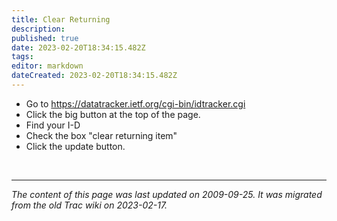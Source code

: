 ```yaml
---
title: Clear Returning
description: 
published: true
date: 2023-02-20T18:34:15.482Z
tags: 
editor: markdown
dateCreated: 2023-02-20T18:34:15.482Z
---
```


 -   Go to https://datatracker.ietf.org/cgi-bin/idtracker.cgi
 -   Click the big button at the top of the page.
 -   Find your I-D
 -   Check the box "clear returning item"
 -   Click the update button. 
 
 
 &nbsp;
&nbsp;
&nbsp;

---

*The content of this page was last updated on 2009-09-25. It was migrated from the old Trac wiki on 2023-02-17.*